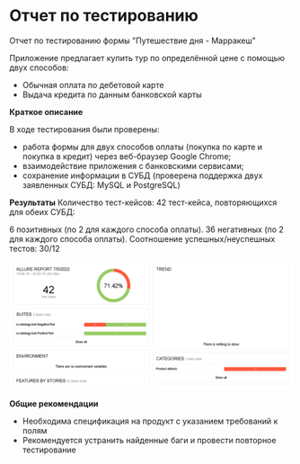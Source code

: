 # Отчет по тестированию
Отчет по тестированию формы "Путешествие дня - Марракеш" 

Приложение предлагает купить тур по определённой цене с помощью двух способов:

- Обычная оплата по дебетовой карте
- Выдача кредита по данным банковской карты

**Краткое описание**

В ходе тестирования были проверены:

- работа формы для двух способов оплаты (покупка по карте и покупка в кредит) через веб-браузер Google Chrome;
- взаимодействие приложения с банковскими сервисами;
- сохранение информации в СУБД (проверена поддержка двух заявленных СУБД: MySQL и PostgreSQL)

**Результаты**
Количество тест-кейсов: 42 тест-кейса, повторяющихся для обеих СУБД:

6 позитивных (по 2 для каждого способа оплаты). 36 негативных (по 2 для каждого способа оплаты). Соотношение успешных/неуспешных тестов: 30/12

![Отчёт](https://github.com/BednovaK/DiplomQA/blob/4b665cef8bff5f5592afc06de48607a2f866fb2e/docs/%D0%9E%D1%82%D1%87%D1%91%D1%82.PNG)



**Общие рекомендации**

- Необходима спецификация на продукт с указанием требований к полям
- Рекомендуется устранить найденные баги и провести повторное тестирование
